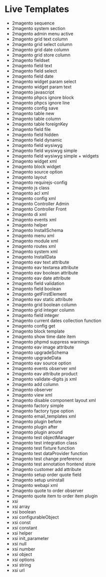 # Live Templates

* 2magento sequence
* 2magento system section
* 2magento admin menu active
* 2magento grid text column
* 2magento grid select column
* 2magento grid date column
* 2magento grid store column
* 2magento fieldset
* 2magento field text
* 2magento field select
* 2magento field date
* 2magento widget param select
* 2magento widget param text
* 2magento javascript
* 2magento phpcs ignore block
* 2magento phpcs ignore line
* 2magento config save
* 2magento table new
* 2magento table column
* 2magento table foreignKey
* 2magento field file
* 2magento field hidden
* 2magento field dynamic
* 2magento field wysiwyg
* 2magento field wysiwyg simple
* 2magento field wysiwyg simple + widgets
* 2magento widget xml
* 2magento block widget
* 2magento source option
* 2magento layout
* 2magento requirejs-config
* 2magento js class
* 2magento acl xml
* 2magento config xml
* 2magento Controller Admin
* 2magento Controller Front
* 2magento di xml
* 2magento events xml
* 2magento helper
* 2magento InstallSchema
* 2magento menu xml
* 2magento module xml
* 2magento routes xml
* 2magento system xml
* 2magento InstallData
* 2magento eav text attribute
* 2magento eav textarea attribute
* 2magento eav boolean attribute
* 2magento eav date attribute
* 2magento field validation
* 2magento field boolean
* 2magento getFirstElement
* 2magento eav static attribute
* 2magento grid boolean column
* 2magento grid integer column
* 2magento field integer
* 2magento current dates collection function
* 2magento config get
* 2magento block template
* 2magento show time date item
* 2magento phpmd suppress warnings
* 2magento eav image attribute
* 2magento upgradeSchema
* 2magento upgradeData
* 2magento eav source option
* 2magento events observer xml
* 2magento eav attribute product
* 2magento validate-digits js xml
* 2magento add column
* 2magento observer
* 2magento view xml
* 2magento disable component layout xml
* 2magento factory simple
* 2magento factory type option
* 2magento email_templates xml
* 2magento plugin before
* 2magento plugin after
* 2magento plugin around
* 2magento test objectManager
* 2magento test integration class
* 2magento test fixture function
* 2magento test dataProvider function
* 2magento test change preference
* 2magento test annotation frontend store
* 2magento customer add attribute
* 2magento setup order quote field
* 2magento setup uninstall
* 2magento webapi xml
* 2magento quote to order observer
* 2magento quote item to order item plugin
* xsi 
* xsi array 
* xsi boolean 
* xsi configurableObject 
* xsi const 
* xsi constant 
* xsi helper 
* xsi init_parameter 
* xsi null 
* xsi number 
* xsi object 
* xsi options 
* xsi string 
* xsi url 
